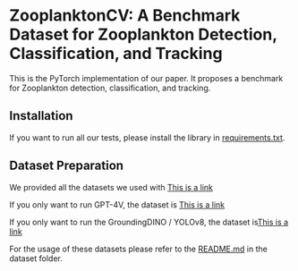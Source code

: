 # ZooplanktonCV: A Benchmark Dataset for Zooplankton Detection, Classification, and Tracking
This is the PyTorch implementation of our paper. It proposes a benchmark for Zooplankton detection, classification, and tracking.

## Installation
If you want to run all our tests, please install the library in [requirements.txt](https://github.com/lfk118/ZooplanktonCV/blob/main/requirements.txt). 
## Dataset Preparation
We provided all the datasets we used with [This is a link]()

If you only want to run GPT-4V, the dataset is [This is a link]()

If you only want to run the GroundingDINO / YOLOv8, the dataset is[This is a link]()

For the usage of these datasets please refer to the [README.md](https://github.com/lfk118/ZooplanktonCV/blob/main/Dataset/README.md) in the dataset folder.
